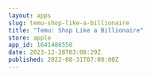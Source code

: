 ```yaml
---
layout: apps
slug: temu-shop-like-a-billionaire
title: "Temu: Shop Like a Billionaire"
store: apple
app_id: 1641486558
date: 2023-12-28T03:08:29Z
published: 2022-08-31T07:00:00Z
---
```

